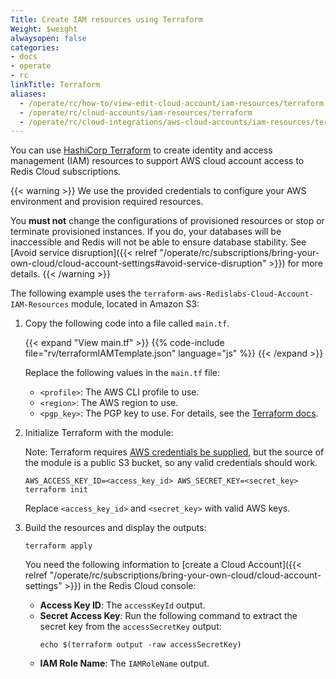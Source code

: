 ```yaml
---
Title: Create IAM resources using Terraform
Weight: $weight
alwaysopen: false
categories:
- docs
- operate
- rc
linkTitle: Terraform
aliases:
  - /operate/rc/how-to/view-edit-cloud-account/iam-resources/terraform
  - /operate/rc/cloud-accounts/iam-resources/terraform
  - /operate/rc/cloud-integrations/aws-cloud-accounts/iam-resources/terraform
---
```

You can use [HashiCorp Terraform](https://www.terraform.io/intro/index.html) to create identity and access management (IAM) resources to support AWS cloud account access to Redis Cloud subscriptions.

{{< warning >}}
We use the provided credentials to configure your AWS environment and provision required resources.

You **must not** change the configurations of provisioned resources or stop or terminate provisioned instances. If you do, your databases will be inaccessible and Redis will not be able to ensure database stability. See [Avoid service disruption]({{< relref "/operate/rc/subscriptions/bring-your-own-cloud/cloud-account-settings#avoid-service-disruption" >}}) for more details.
{{< /warning >}}

The following example uses the `terraform-aws-Redislabs-Cloud-Account-IAM-Resources` module, located in Amazon&nbsp;S3:


1. Copy the following code into a file called `main.tf`.

    {{< expand "View main.tf" >}}
{{% code-include file="rv/terraformIAMTemplate.json" language="js" %}}
    {{< /expand >}}

    Replace the following values in the `main.tf` file:

    - `<profile>`: The AWS CLI profile to use.
    - `<region>`: The AWS region to use.
    - `<pgp_key>`: The PGP key to use. For details, see the [Terraform docs](https://registry.terraform.io/providers/hashicorp/aws/latest/docs/resources/iam_user_login_profile#pgp_key).

2. Initialize Terraform with the module:

    Note: Terraform requires [AWS credentials be supplied](https://www.terraform.io/docs/language/modules/sources.html#s3-bucket), but the source of the module is a public S3 bucket, so any valid credentials should work. 

    ```
    AWS_ACCESS_KEY_ID=<access_key_id> AWS_SECRET_KEY=<secret_key> terraform init
    ```

    Replace `<access_key_id>` and `<secret_key>` with valid AWS keys.

3. Build the resources and display the outputs:

    ```
    terraform apply
    ```

    You need the following information to [create a Cloud Account]({{< relref "/operate/rc/subscriptions/bring-your-own-cloud/cloud-account-settings" >}}) in the Redis Cloud console:

    - **Access Key ID**: The `accessKeyId` output.
    - **Secret Access Key**: Run the following command to extract the secret key from the `accessSecretKey` output:
        ``` shell
        echo $(terraform output -raw accessSecretKey)
        ```
    - **IAM Role Name**: The `IAMRoleName` output.

